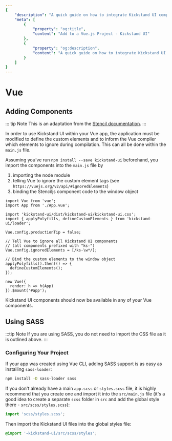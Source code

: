 ```yaml
---
{
    "description": "A quick guide on how to integrate Kickstand UI components into your Vue.js application.",
    "meta": [
        {
            "property": "og:title",
            "content": "Add to a Vue.js Project - Kickstand UI"
        },
        {
            "property": "og:description",
            "content": "A quick guide on how to integrate Kickstand UI components into your Vue.js application."
        }
    ]
}
---
```


# Vue

## Adding Components

::: tip Note
This is an adaptation from the [Stencil documentation](https://stenciljs.com/docs/vue).
:::

In order to use Kickstand UI within your Vue app, the application must be modified to define the custom elements and to inform the Vue compiler which elements to ignore during compilation. This can all be done within the `main.js` file.

Assuming you’ve run `npm install --save kickstand-ui` beforehand, you import the components into the `main.js` file by

1. importing the node module
2. telling Vue to ignore the custom element tags (see `https://vuejs.org/v2/api/#ignoredElements`)
3. binding the Stenciljs component code to the window object

```tsx
import Vue from 'vue';
import App from './App.vue';

import 'kickstand-ui/dist/kickstand-ui/kickstand-ui.css';
import { applyPolyfills, defineCustomElements } from 'kickstand-ui/loader';

Vue.config.productionTip = false;

// Tell Vue to ignore all Kickstand UI components 
// (all components prefixed with "ks-")
Vue.config.ignoredElements = [/ks-\w*/];

// Bind the custom elements to the window object
applyPolyfills().then(() => {
  defineCustomElements();
});

new Vue({
  render: h => h(App)
}).$mount('#app');
```

Kickstand UI components should now be available in any of your Vue components.

## Using SASS


:::tip Note
If you are using SASS, you do not need to import the CSS file as it is outlined above.
:::

### Configuring Your Project

If your app was created using Vue CLI, adding SASS support is as easy as installing `sass-loader`:

```bash
npm install -D sass-loader sass
```

If you don't already have a main `app.scss` or `styles.scss` file, it is highly recommend that you create one and import it into the `src/main.js` file (it's a good idea to create a separate `scss` folder in `src` and add the global style there - `src/scss/styles.scss`):

```js
import 'scss/styles.scss';
```

Then import the Kickstand UI files into the global styles file:

```css
@import '~kickstand-ui/src/scss/styles';
```
